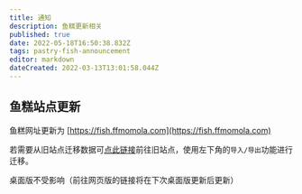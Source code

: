 ```yaml
---
title: 通知
description: 鱼糕更新相关
published: true
date: 2022-05-18T16:50:38.832Z
tags: pastry-fish-announcement
editor: markdown
dateCreated: 2022-03-13T13:01:58.044Z
---
```


## 鱼糕站点更新

鱼糕网址更新为 [https://fish.ffmomola.com](https://fish.ffmomola.com)

若需要从旧站点迁移数据可[点此链接](https://ricecake.traveleorzea.com)前往旧站点，使用左下角的`导入/导出`功能进行迁移。

桌面版不受影响（前往网页版的链接将在下次桌面版更新后更新）